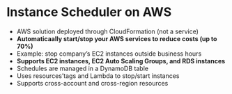 # Instance Scheduler on AWS

- AWS solution deployed through CloudFormation (not a service)
- **Automaticaally start/stop your AWS services to reduce costs (up to 70%)**
- Example: stop company’s EC2 instances outside business hours
- **Supports EC2 instances, EC2 Auto Scaling Groups, and RDS instances**
- Schedules are managed in a DynamoDB table
- Uses resources’tags and Lambda to stop/start instances
- Supports cross-account and cross-region resources